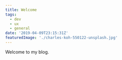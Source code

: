 ```yaml
---
title: Welcome
tags:
  - dev
  - ux
  - general
date: '2019-04-09T23:15:31Z'
featuredImage: './charles-koh-550122-unsplash.jpg'
---
```


Welcome to my blog.
